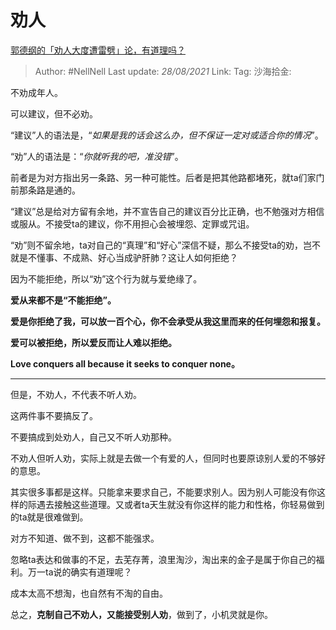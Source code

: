 # 劝人

[郭德纲的「劝人大度遭雷劈」论，有道理吗？](https://www.zhihu.com/question/323510525/answer/2074162381)

> Author: #NellNell
> Last update: *28/08/2021*
> Link:
> Tag:
> 沙海拾金:

不劝成年人。

可以建议，但不必劝。

“建议”人的语法是，“*如果是我的话会这么办，但不保证一定对或适合你的情况*”。

“劝”人的语法是：“*你就听我的吧，准没错*”。

前者是为对方指出另一条路、另一种可能性。后者是把其他路都堵死，就ta们家门前那条路是通的。

“建议”总是给对方留有余地，并不宣告自己的建议百分比正确，也不勉强对方相信或服从。不接受ta的建议，你不用担心会被埋怨、定罪或咒诅。

“劝”则不留余地，ta对自己的“真理”和“好心”深信不疑，那么不接受ta的劝，岂不就是不懂事、不成熟、好心当成驴肝肺？这让人如何拒绝？

因为不能拒绝，所以“劝”这个行为就与爱绝缘了。

**爱从来都不是“不能拒绝”。**

**爱是你拒绝了我，可以放一百个心，你不会承受从我这里而来的任何埋怨和报复。**

**爱可以被拒绝，所以爱反而让人难以拒绝。**

**Love conquers all because it seeks to conquer none。**

---

但是，不劝人，不代表不听人劝。

这两件事不要搞反了。

不要搞成到处劝人，自己又不听人劝那种。

不劝人但听人劝，实际上就是去做一个有爱的人，但同时也要原谅别人爱的不够好的意思。

其实很多事都是这样。只能拿来要求自己，不能要求别人。因为别人可能没有你这样的际遇去接触这些道理。又或者ta天生就没有你这样的能力和性格，你轻易做到的ta就是很难做到。

对方不知道、做不到，这都不能强求。

忽略ta表达和做事的不足，去芜存菁，浪里淘沙，淘出来的金子是属于你自己的福利。万一ta说的确实有道理呢？

成本太高不想淘，也自然有不淘的自由。

总之，**克制自己不劝人，又能接受别人劝**，做到了，小机灵就是你。
